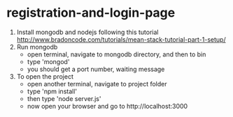 ﻿# registration-and-login-page

1. Install mongodb and nodejs following this tutorial http://www.bradoncode.com/tutorials/mean-stack-tutorial-part-1-setup/
2. Run mongodb
   - open terminal, navigate to mongodb directory, and then to bin
   - type 'mongod'
   - you should get a port number, waiting message
3. To open the project 
   - open another terminal, navigate to project folder
   - type 'npm install' 
   - then type 'node server.js'
   - now open your browser and go to http://localhost:3000
